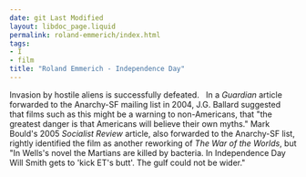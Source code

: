 ```yaml
---
date: git Last Modified
layout: libdoc_page.liquid
permalink: roland-emmerich/index.html
tags:
- I
- film
title: "Roland Emmerich - Independence Day"
---
```


Invasion by hostile aliens is successfully defeated.
 
In a _Guardian_ article forwarded to the Anarchy-SF  mailing list in 2004, J.G. Ballard suggested that films such as this might be a  warning to non-Americans, that "the greatest danger is that Americans will  believe their own myths." Mark Bould's 2005 _Socialist Review_ article,  also forwarded to the Anarchy-SF list, rightly identified the film as another  reworking of _The War of the Worlds_, but "In Wells's novel the Martians  are killed by bacteria. In Independence Day Will Smith gets to 'kick ET's butt'.  The gulf could not be wider."